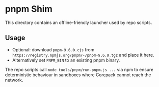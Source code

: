 # pnpm Shim

This directory contains an offline-friendly launcher used by repo scripts.

## Usage

- Optional: download `pnpm-9.6.0.cjs` from `https://registry.npmjs.org/pnpm/-/pnpm-9.6.0.tgz` and place it here.
- Alternatively set `PNPM_BIN` to an existing pnpm binary.

The repo scripts call `node tools/pnpm/run-pnpm.js ...` via npm to ensure deterministic behaviour in sandboxes where Corepack cannot reach the network.
